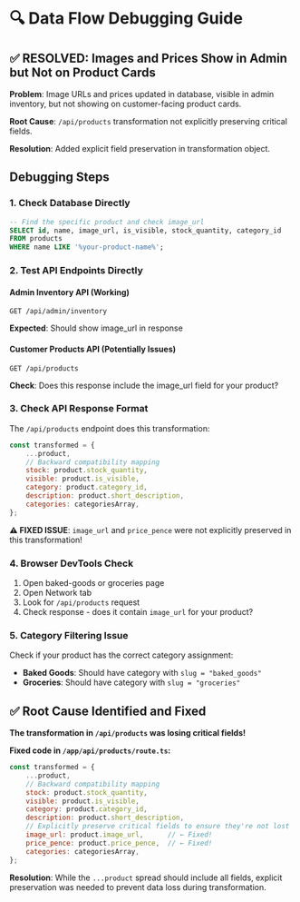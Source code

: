 # 🔍 Data Flow Debugging Guide

## ✅ RESOLVED: Images and Prices Show in Admin but Not on Product Cards

**Problem**: Image URLs and prices updated in database, visible in admin inventory, but not showing on customer-facing product cards.

**Root Cause**: `/api/products` transformation not explicitly preserving critical fields.

**Resolution**: Added explicit field preservation in transformation object.

## Debugging Steps

### 1. **Check Database Directly**

```sql
-- Find the specific product and check image_url
SELECT id, name, image_url, is_visible, stock_quantity, category_id
FROM products
WHERE name LIKE '%your-product-name%';
```

### 2. **Test API Endpoints Directly**

#### Admin Inventory API (Working)

```
GET /api/admin/inventory
```

**Expected**: Should show image_url in response

#### Customer Products API (Potentially Issues)

```
GET /api/products
```

**Check**: Does this response include the image_url field for your product?

### 3. **Check API Response Format**

The `/api/products` endpoint does this transformation:

```javascript
const transformed = {
	...product,
	// Backward compatibility mapping
	stock: product.stock_quantity,
	visible: product.is_visible,
	category: product.category_id,
	description: product.short_description,
	categories: categoriesArray,
};
```

**⚠️ FIXED ISSUE**: `image_url` and `price_pence` were not explicitly preserved in this transformation!

### 4. **Browser DevTools Check**

1. Open baked-goods or groceries page
2. Open Network tab
3. Look for `/api/products` request
4. Check response - does it contain `image_url` for your product?

### 5. **Category Filtering Issue**

Check if your product has the correct category assignment:

- **Baked Goods**: Should have category with `slug = "baked_goods"`
- **Groceries**: Should have category with `slug = "groceries"`

## ✅ Root Cause Identified and Fixed

**The transformation in `/api/products` was losing critical fields!**

**Fixed code in `/app/api/products/route.ts`:**
```javascript
const transformed = {
	...product,
	// Backward compatibility mapping
	stock: product.stock_quantity,
	visible: product.is_visible,
	category: product.category_id,
	description: product.short_description,
	// Explicitly preserve critical fields to ensure they're not lost
	image_url: product.image_url,      // ← Fixed!
	price_pence: product.price_pence,  // ← Fixed!
	categories: categoriesArray,
};
```

**Resolution**: While the `...product` spread should include all fields, explicit preservation was needed to prevent data loss during transformation.
